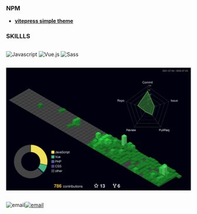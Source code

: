 ### NPM

-   **[vitepress simple theme](https://github.com/Minseok0917/vitepress-simple-theme)**

### SKILLLS

<div style="display:flex">

![Javascript](https://img.shields.io/badge/-Javascript-F7DF1E?style=for-the-badge&logo=Javascript&logoColor=fff)
![Vue.js](https://img.shields.io/badge/-Vue.js-073551?style=for-the-badge&logo=Vue.js&ogoColor=fff)
![Sass](https://img.shields.io/badge/-Sass-5C0D34?style=for-the-badge&logo=Sass&ogoColor=fff)

</div>

![](./profile-3d-contrib/profile-night-green.svg)

<div style="display:flex">

![email](https://img.shields.io/badge/-nminseok0917@naver.com-03C75A?style=round-square&logo=naver&logoColor=white)

[![email](https://img.shields.io/badge/-https://minseok0917.github.io/TIL/-181717?style=round-square&logo=github&logoColor=white)](https://minseok0917.github.io/TIL/)

</div>
